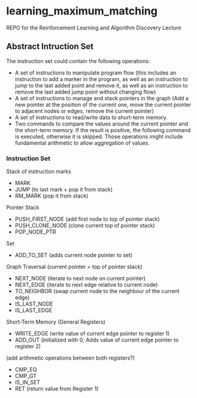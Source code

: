 # learning_maximum_matching
REPO for the Reinforcement Learning and Algorithm Discovery Lecture

## Abstract Intruction Set
The instruction set could contain the following operations:
- A set of instructions to manipulate program flow (this includes an instruction to add
a marker in the program, as well as an instruction to jump to the last added point
and remove it, as well as an instruction to remove the last added jump point without
changing flow)
- A set of instructions to manage and stack pointers in the graph (Add a new pointer at
the position of the current one, move the current pointer to adjacent nodes or edges,
remove the current pointer)
- A set of instructions to read/write data to short-term memory.
- Two commands to compare the values around the current pointer and the short-term
memory. If the result is positive, the following command is executed, otherwise it is
skipped. Those operations might include fundamental arithmetic to allow aggregation
of values.

### Instruction Set
Stack of instruction marks
- MARK
- JUMP (to last mark + pop it from stack)
- RM_MARK (pop it from stack)

Pointer Stack
- PUSH_FIRST_NODE (add first node to top of pointer stack)
- PUSH_CLONE_NODE (clone current top of pointer stack)
- POP_NODE_PTR

Set
- ADD_TO_SET (adds current node pointer to set)

Graph Traversal (current pointer = top of pointer stack)
- NEXT_NODE (iterate to next node on current pointer)
- NEXT_EDGE (iterate to next edge relative to current node)
- TO_NEIGHBOR (swap current node to the neighbour of the current edge)
- IS_LAST_NODE
- IS_LAST_EDGE

Short-Term Memory (General Registers)
- WRITE_EDGE (write value of current edge pointer to register 1)
- ADD_OUT (initialized with 0; Adds value of current edge pointer to register 2)

(add arithmetic operations between both registers?)

- CMP_EQ
- CMP_GT
- IS_IN_SET
- RET (return value from Register 1)
